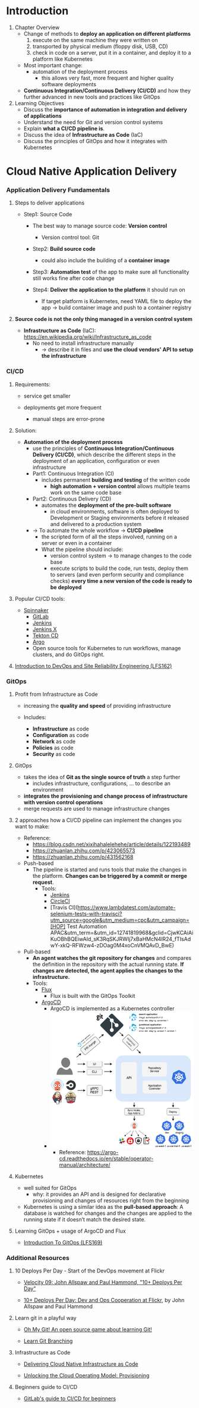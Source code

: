 # Introduction

1. Chapter Overview
   + Change of methods to **deploy an application on different platforms**
     1. execute on the same machine they were written on
     2. transported by physical medium (floppy disk, USB, CD)
     3. check in code on a server, put it in a container, and deploy it to a platform like Kubernetes
   + Most important change:
     + automation of the deployment process
       + this allows very fast, more frequent and higher quality software deployments
   + **Continuous Integration/Continuous Delivery (CI/CD)** and how they further advanced in new tools and practices like GitOps
2. Learning Objectives
   + Discuss the **importance of automation in integration and delivery of applications**
   + Understand the need for Git and version control systems
   + Explain **what a CI/CD pipeline is**.
   + Discuss the idea of **Infrastructure as Code** (IaC)
   + Discuss the principles of GitOps and how it integrates with Kubernetes



# Cloud Native Application Delivery

### Application Delivery Fundamentals

1. Steps to deliver applications

   + Step1: Source Code
     + The best way to manage source code: **Version control**
       + Version control tool: Git
   
   
      + Step2: **Build source code**
        + could also include the building of a **container image**
   
   
      + Step3: **Automation test** of the app to make sure all functionality still works fine after code change
   
   
      + Step4: **Deliver the application to the platform** it should run on
        + If target platform is Kubernetes, need YAML file to deploy the app -> build container image and push to a container registry
   

2. **Source code is not the only thing managed in a version control system**
   + **Infrastructure as Code** (IaC): https://en.wikipedia.org/wiki/Infrastructure_as_code
     + No need to install infrastructure manually
       + -> describe it in files and **use the cloud vendors' API to setup the infrastructure**



### CI/CD

1. Requirements:

   + service get smaller

   + deployments get more frequent
     + manual steps are error-prone

2. Solution:
   + **Automation of the deployment process**
     + use the principles of **Continuous Integration/Continuous Delivery (CI/CD)**, which describe the different steps in the deployment of an application, configuration or even infrastructure
     + Part1: Continuous Integration (CI)
       + includes permanent **building and testing** of the written code
         + **high automation + version control** allows multiple teams work on the same code base
     + Part2: Continuous Delivery (CD)
       + automates the **deployment of the pre-built software**
         + in cloud environments, software is often deployed to Development or Staging environments before it released and delivered to a production system
     + -> To automate the whole workflow -> **CI/CD pipeline**
       + the scripted form of all the steps involved, running on a server or even in a container
       + What the pipeline should include:
         + version control system -> to manage changes to the code base
         + execute scripts to build the code, run tests, deploy them to servers (and even perform security and compliance checks) **every time a new version of the code is ready to be deployed**

3. Popular CI/CD tools:
   + [Spinnaker](https://spinnaker.io/)
     + [GitLab](https://gitlab.com/#)
     + [Jenkins](https://www.jenkins.io/)
     + [Jenkins X](https://jenkins-x.io/)
     + [Tekton CD](https://github.com/tektoncd/pipeline)
     + [Argo](https://argoproj.github.io/)
     + Open source tools for Kubernetes to run workflows, manage clusters, and do GitOps right.

4. [Introduction to DevOps and Site Reliability Engineering (LFS162)](https://training.linuxfoundation.org/training/introduction-to-devops)



### GitOps

1. Profit from Infrastructure as Code

   + increasing the **quality and speed** of providing infrastructure

   + Includes:
     + **Infrastructure** as code
     + **Configuration** as code
     + **Network** as code
     + **Policies**  as code
     + **Security** as code
2. GitOps

   + takes the idea of **Git as the single source of truth** a step further
     + includes infrastructure, configurations, ... to describe an environment
   + **integrates the provisioning and change process of infrastructure with version control operations**
   + merge requests are used to manage infrastructure changes
3. 2 approaches how a CI/CD pipeline can implement the changes you want to make:

   + Reference: 
     + https://blog.csdn.net/xixihahalelehehe/article/details/122193489
     + https://zhuanlan.zhihu.com/p/423065573
     + https://zhuanlan.zhihu.com/p/431562168
   + Push-based
     + The pipeline is started and runs tools that make the changes in the platform. **Changes can be triggered by a commit or merge request**.
       + Tools:
         + [Jenkins](https://www.jenkins.io/)
         + [CircleCI](https://circleci.com/)
         + [Travis CI](https://www.lambdatest.com/automate-selenium-tests-with-travisci?utm_source=google&utm_medium=cpc&utm_campaign=[HOP] Test Automation APAC&utm_term=&utm_id=12741819968&gclid=CjwKCAiAiKuOBhBQEiwAId_sK3RqSKJRWIj7xBaHMcN4lR24_fTIsAdwY-xkQ-RFWzw4-zDOag0M4xoCnVMQAvD_BwE)
   + Pull-based
     + **An agent watches the git repository for changes** and compares the definition in the repository with the actual running state. **If changes are detected, the agent applies the changes to the infrastructure.**
     + Tools: 
       + [Flux](https://fluxcd.io/)
         + Flux is built with the GitOps Toolkit
       + [ArgoCD](https://argo-cd.readthedocs.io/)
         + ArgoCD is implemented as a Kubernetes controller
         + ![](https://github.com/baozi929/Notes/blob/main/kubernetes/KCNA/figures/chap6_ArgoCDarchitecture.png)
           + Reference: https://argo-cd.readthedocs.io/en/stable/operator-manual/architecture/
4. Kubernetes
   + well suited for GitOps
     + why: it provides an API and is designed for declarative provisioning and changes of resources right from the beginning
   + Kubernetes is using a similar idea as the **pull-based approach**: A database is watched for changes and the changes are applied to the running state if it doesn’t match the desired state.
5. Learning GitOps + usage of ArgoCD and Flux
   + [Introduction To GitOps (LFS169)](https://training.linuxfoundation.org/training/introduction-to-gitops-lfs169/)



### Additional Resources

1. 10 Deploys Per Day - Start of the DevOps movement at Flickr

   - [Velocity 09: John Allspaw and Paul Hammond, "10+ Deploys Per Day"](https://www.youtube.com/watch?v=LdOe18KhtT4)

   - [10+ Deploys Per Day: Dev and Ops Cooperation at Flickr](https://www.slideshare.net/jallspaw/10-deploys-per-day-dev-and-ops-cooperation-at-flickr), by John Allspaw and Paul Hammond

2. Learn git in a playful way

   - [Oh My Git! An open source game about learning Git!](https://ohmygit.org/)

   - [Learn Git Branching](https://learngitbranching.js.org/)

3. Infrastructure as Code

   - [Delivering Cloud Native Infrastructure as Code](https://www.pulumi.com/why-pulumi/delivering-cloud-native-infrastructure-as-code/)

   - [Unlocking the Cloud Operating Model: Provisioning](https://www.hashicorp.com/resources/unlocking-the-cloud-operating-model-provisioning)

4. Beginners guide to CI/CD
   - [GitLab's guide to CI/CD for beginners](https://about.gitlab.com/blog/2020/07/06/beginner-guide-ci-cd/)
